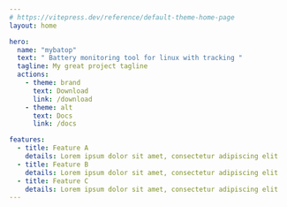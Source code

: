 ```yaml
---
# https://vitepress.dev/reference/default-theme-home-page
layout: home

hero:
  name: "mybatop"
  text: " Battery monitoring tool for linux with tracking "
  tagline: My great project tagline
  actions:
    - theme: brand
      text: Download
      link: /download
    - theme: alt
      text: Docs
      link: /docs

features:
  - title: Feature A
    details: Lorem ipsum dolor sit amet, consectetur adipiscing elit
  - title: Feature B
    details: Lorem ipsum dolor sit amet, consectetur adipiscing elit
  - title: Feature C
    details: Lorem ipsum dolor sit amet, consectetur adipiscing elit
---
```



